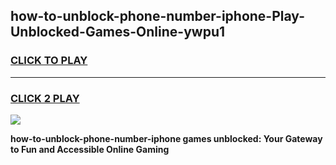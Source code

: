 
## how-to-unblock-phone-number-iphone-Play-Unblocked-Games-Online-ywpu1
<h3>
<a href="https://premium76.site?title=how-to-unblock-phone-number-iphone&ref=25A">CLICK TO PLAY</a></h3>
<hr>

<h3>
<a href="https://premium76.site?title=how-to-unblock-phone-number-iphone&ref=25A">CLICK 2 PLAY</a>
  
</h3>

<a href="https://premium76.site?title=how-to-unblock-phone-number-iphone&ref=25A"><img src="https://clearcache.store/games.png"></a>


**how-to-unblock-phone-number-iphone games unblocked: Your Gateway to Fun and Accessible Online Gaming**
